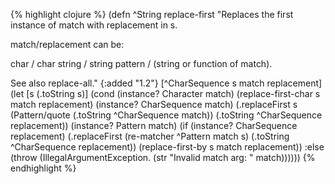 {% highlight clojure %}
(defn ^String replace-first
  "Replaces the first instance of match with replacement in s.

   match/replacement can be:

   char / char
   string / string
   pattern / (string or function of match).

   See also replace-all."
  {:added "1.2"}
  [^CharSequence s match replacement]
  (let [s (.toString s)]
    (cond
     (instance? Character match)
     (replace-first-char s match replacement)
     (instance? CharSequence match)
     (.replaceFirst s (Pattern/quote (.toString ^CharSequence match))
                    (.toString ^CharSequence replacement))
     (instance? Pattern match)
     (if (instance? CharSequence replacement)
       (.replaceFirst (re-matcher ^Pattern match s)
                      (.toString ^CharSequence replacement))
       (replace-first-by s match replacement))
     :else (throw (IllegalArgumentException. (str "Invalid match arg: " match))))))
{% endhighlight %}

